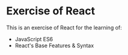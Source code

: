 # Exercise of React

This is an exercise of React for the learning of:
* JavaScript ES6
* React's Base Features & Syntax
